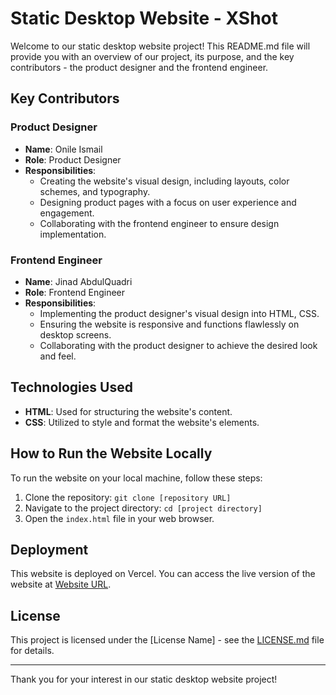 # Static Desktop Website - XShot

Welcome to our static desktop website project! This README.md file will provide you with an overview of our project, its purpose, and the key contributors - the product designer and the frontend engineer.

## Key Contributors

### Product Designer
- **Name**: Onile Ismail
- **Role**: Product Designer
- **Responsibilities**:
    - Creating the website's visual design, including layouts, color schemes, and typography.
    - Designing product pages with a focus on user experience and engagement.
    - Collaborating with the frontend engineer to ensure design implementation.

### Frontend Engineer
- **Name**: Jinad AbdulQuadri
- **Role**: Frontend Engineer
- **Responsibilities**:
    - Implementing the product designer's visual design into HTML, CSS.
    - Ensuring the website is responsive and functions flawlessly on desktop screens.
    - Collaborating with the product designer to achieve the desired look and feel.

## Technologies Used

- **HTML**: Used for structuring the website's content.
- **CSS**: Utilized to style and format the website's elements.

## How to Run the Website Locally

To run the website on your local machine, follow these steps:

1. Clone the repository: `git clone [repository URL]`
2. Navigate to the project directory: `cd [project directory]`
3. Open the `index.html` file in your web browser.

## Deployment

This website is deployed on Vercel. You can access the live version of the website at [Website URL](https://xshot.vercel.app/).

## License

This project is licensed under the [License Name] - see the [LICENSE.md](LICENSE.md) file for details.

---

Thank you for your interest in our static desktop website project!